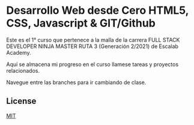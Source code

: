 # Desarrollo Web desde Cero HTML5, CSS, Javascript & GIT/Github
Este es el 1° curso que pertenece a la malla de la carrera FULL STACK DEVELOPER NINJA MASTER RUTA 3 (Generación 2/2021) de Escalab Academy.

Aquí se almacena mi progreso en el curso llamese tareas y proyectos relacionados.

Navegue entre las branches para ir cambiando de clase.

## License
[MIT](https://choosealicense.com/licenses/mit/)
